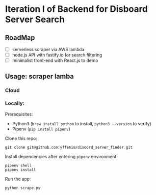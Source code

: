 # Iteration I of Backend for Disboard Server Search 

## RoadMap

- [ ] serverless scraper via AWS lambda
- [ ] node.js API with fastify.io for search filtering 
- [ ] minimalist front-end with React.js to demo

## Usage: scraper lamba

### Cloud 

### Locally:

Prerequisites: 
- Python3 (`brew install python` to install, `python3 --version` to verify)
- Pipenv (`pip install pipenv`)

Clone this repo: 
```
git clone git@github.com:yffenim/discord_server_finder.git
```

Install dependencies after entering `pipenv` environment:
```
pipenv shell
pipenv install
```

Run the app:
```
python scrape.py
```

